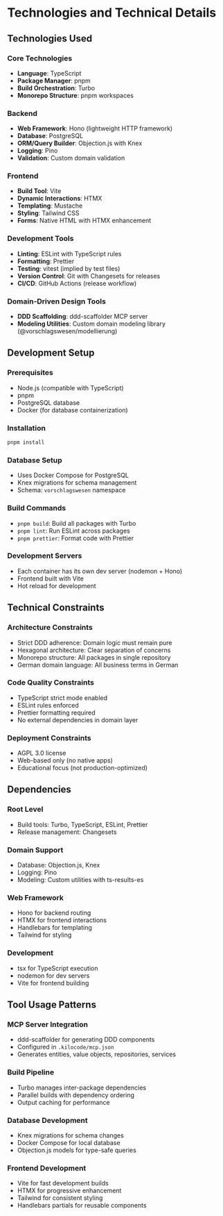 # Technologies and Technical Details

## Technologies Used

### Core Technologies
- **Language**: TypeScript 
- **Package Manager**: pnpm 
- **Build Orchestration**: Turbo
- **Monorepo Structure**: pnpm workspaces

### Backend
- **Web Framework**: Hono (lightweight HTTP framework)
- **Database**: PostgreSQL
- **ORM/Query Builder**: Objection.js with Knex
- **Logging**: Pino
- **Validation**: Custom domain validation

### Frontend
- **Build Tool**: Vite
- **Dynamic Interactions**: HTMX
- **Templating**: Mustache
- **Styling**: Tailwind CSS
- **Forms**: Native HTML with HTMX enhancement

### Development Tools
- **Linting**: ESLint with TypeScript rules
- **Formatting**: Prettier
- **Testing**: vitest (implied by test files)
- **Version Control**: Git with Changesets for releases
- **CI/CD**: GitHub Actions (release workflow)

### Domain-Driven Design Tools
- **DDD Scaffolding**: ddd-scaffolder MCP server
- **Modeling Utilities**: Custom domain modeling library (@vorschlagswesen/modellierung)

## Development Setup

### Prerequisites
- Node.js (compatible with TypeScript)
- pnpm
- PostgreSQL database
- Docker (for database containerization)

### Installation
```bash
pnpm install
```

### Database Setup
- Uses Docker Compose for PostgreSQL
- Knex migrations for schema management
- Schema: `vorschlagswesen` namespace

### Build Commands
- `pnpm build`: Build all packages with Turbo
- `pnpm lint`: Run ESLint across packages
- `pnpm prettier`: Format code with Prettier

### Development Servers
- Each container has its own dev server (nodemon + Hono)
- Frontend built with Vite
- Hot reload for development

## Technical Constraints

### Architecture Constraints
- Strict DDD adherence: Domain logic must remain pure
- Hexagonal architecture: Clear separation of concerns
- Monorepo structure: All packages in single repository
- German domain language: All business terms in German

### Code Quality Constraints
- TypeScript strict mode enabled
- ESLint rules enforced
- Prettier formatting required
- No external dependencies in domain layer

### Deployment Constraints
- AGPL 3.0 license
- Web-based only (no native apps)
- Educational focus (not production-optimized)

## Dependencies

### Root Level
- Build tools: Turbo, TypeScript, ESLint, Prettier
- Release management: Changesets

### Domain Support
- Database: Objection.js, Knex
- Logging: Pino
- Modeling: Custom utilities with ts-results-es

### Web Framework
- Hono for backend routing
- HTMX for frontend interactions
- Handlebars for templating
- Tailwind for styling

### Development
- tsx for TypeScript execution
- nodemon for dev servers
- Vite for frontend building

## Tool Usage Patterns

### MCP Server Integration
- ddd-scaffolder for generating DDD components
- Configured in `.kilocode/mcp.json`
- Generates entities, value objects, repositories, services

### Build Pipeline
- Turbo manages inter-package dependencies
- Parallel builds with dependency ordering
- Output caching for performance

### Database Development
- Knex migrations for schema changes
- Docker Compose for local database
- Objection.js models for type-safe queries

### Frontend Development
- Vite for fast development builds
- HTMX for progressive enhancement
- Tailwind for consistent styling
- Handlebars partials for reusable components